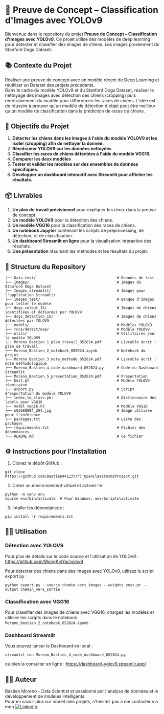 # 🐶 Preuve de Concept – Classification d'Images avec YOLOv9

Bienvenue dans le repository du projet **Preuve de Concept – Classification d'Images avec YOLOv9**. Ce projet utilise des modèles de deep learning pour détecter et classifier des images de chiens. Les images proviennent du Stanford Dogs Dataset.

## 📚 Contexte du Projet

Réaliser une preuve de concept avec un modèle récent de Deep Learning et réutiliser un Dataset des projets précédents.\
Dans le cadre du modèle YOLOv9 et du Stanford Dogs Dataset, réaliser le nettoyage des images avec détection des chiens (cropping) puis réentraînement du modèle pour différencier les races de chiens. L'idée est de réussire à prouver qu'un modèle de détection d'objet peut être meilleur qu'un modèle de classification dans la prédiction de races de chiens.  

## 🎯 Objectifs du Projet

1. **Détecter les chiens dans les images à l'aide du modèle YOLOV9 et les isoler (cropping) afin de nettoyer la donnée.**
2. **Réentrainer YOLOV9 sur les données nettoyées**
3. **Classifier les races de chiens détectées à l'aide du modèle VGG16.**
4. **Comparer les deux modèles**
5. **Tester et valider les modèles sur des ensembles de données spécifiques.**
6. **Développer un dashboard interactif avec Streamlit pour afficher les résultats.**

## 📦 Livrables

1. **Un plan de travail prévisionnel** pour expliquer les choix dans la preuve de concept.
2. **Un modèle YOLOV9** pour la détection des chiens.
2. **Un modèle VGG16** pour la classification des races de chiens.
3. **Un notebook Jupyter** contenant les scripts de preprocessing, de détection, et de classification.
4. **Un dashboard Streamlit en ligne** pour la visualisation interactive des résultats.
5. **Une présentation** résumant les méthodes et les résultats du projet.

## 📂 Structure du Repository

```plaintext
├── Data_test/                                     # Données de test
├── Images/                                        # Images du Stanford Dogs Dataset
├── Images_streamlit/                              # Images pour l'application Streamlit
├── Images_test/                                   # Banque d'images pour tester le modèle
├── dogs_cutout_15/                                # Images de chiens identifiées et détourées par YOLOV9
├── dogs_detection_15/                             # Images de chiens détectées par YOLOV9
├── models/                                        # Modèles YOLOV9
├── runs/detect/exp/                               # Modèle YOLOV9
├── utils/                                         # Utilitaires pour le modèle YOLOV9
├── Moreno_Bastien_1_plan_travail_052024.pdf       # Livrable écrit : plan de travail
├── Moreno_Bastien_2_notebook_052024.ipynb         # Notebook du projet
├── Moreno_Bastien_3_note_methodo_052024.pdf       # Livrable écrit : note méthodologique
├── Moreno_Bastien_4_code_dashboard_052024.py      # Code du Dashboard Streamlit
├── Moreno_Bastien_5_presentation_052024.pdf       # Présentation
├── best.pt                                        # Modèle YOLOV9 réentrainé
├── export.py                                      # Script d'exportation du modèle YOLOV9
├── index_to_class.pkl                             # Dictionnaire des labels pour VGG16
├── model_vgg16.h5                                 # Modèle VGG16
├── n02088094_294.jpg                              # Image utilisée pour l'inférence
├── packages.txt                                   # Liste des packages
├── requirements.txt                               # Fichier des dépendances
└── README.md                                      # Ce fichier
```

## ⚙️ Instructions pour l'Installation
1. Clonez le dépôt GitHub :
```
git clone https://github.com/Bastien441237/P7_OpenClassroomsProject.git
```

2. Créez un environnement virtuel et activez-le :
```
python -m venv env
source env/bin/activate  # Pour Windows: env\Scripts\activate
```

3. Intaller les dépendances : 
```
pip install -r requirements.txt
```

## 🧑‍💻 Utilisation
### Détection avec YOLOV9

Pour plus de détails sur le code source et l'utilisation de YOLOv9 :
https://github.com/WongKinYiu/yolov9

Pour détecter des chiens dans des images avec YOLOv9, utilisez le script export.py :
```
python export.py --source chemin_vers_images --weights best.pt --output chemin_vers_sortie
```

### Classification avec VGG16
Pour classifier des images de chiens avec VGG16, chargez les modèles et utilisez les scripts dans le notebook `Moreno_Bastien_2_notebook_052024.ipynb`.

### Dashboard Streamlit
Vous pouvez lancer le Dashboard en local : 
```
streamlit run Moreno_Bastien_4_code_dashboard_052024.py
```

ou bien la consulter en ligne : https://dashboard-yolov9.streamlit.app/

## 👨‍💻 Auteur
Bastien Moreno - Data Scientist et passionné par l'analyse de données et le développement de modèles intelligents.\
Pour en savoir plus sur moi et mes projets, n'hésitez pas à me contacter via mon [![LinkedIn](https://img.shields.io/badge/LinkedIn-%230077B5.svg?logo=linkedin&logoColor=white)](https://www.linkedin.com/in/bastien-moreno441237/).